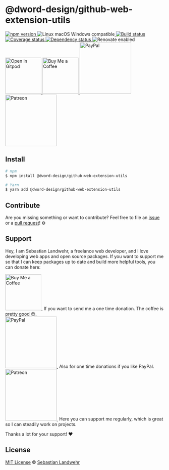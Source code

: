<!-- TITLE/ -->
# @dword-design/github-web-extension-utils
<!-- /TITLE -->

<!-- BADGES/ -->
<p>
    <a href="https://npmjs.org/package/@dword-design/github-web-extension-utils">
      <img
        src="https://img.shields.io/npm/v/@dword-design/github-web-extension-utils.svg"
        alt="npm version"
      >
    </a><img src="https://img.shields.io/badge/os-linux%20%7C%C2%A0macos%20%7C%C2%A0windows-blue" alt="Linux macOS Windows compatible"><a href="https://github.com/dword-design/github-web-extension-utils/actions">
      <img
        src="https://github.com/dword-design/github-web-extension-utils/workflows/build/badge.svg"
        alt="Build status"
      >
    </a><a href="https://codecov.io/gh/dword-design/github-web-extension-utils">
      <img
        src="https://codecov.io/gh/dword-design/github-web-extension-utils/branch/master/graph/badge.svg"
        alt="Coverage status"
      >
    </a><a href="https://david-dm.org/dword-design/github-web-extension-utils">
      <img src="https://img.shields.io/david/dword-design/github-web-extension-utils" alt="Dependency status">
    </a><img src="https://img.shields.io/badge/renovate-enabled-brightgreen" alt="Renovate enabled"><br/><a href="https://gitpod.io/#https://github.com/dword-design/github-web-extension-utils">
      <img
        src="https://gitpod.io/button/open-in-gitpod.svg"
        alt="Open in Gitpod"
        width="114"
      >
    </a><a href="https://www.buymeacoffee.com/dword">
      <img
        src="https://www.buymeacoffee.com/assets/img/guidelines/download-assets-sm-2.svg"
        alt="Buy Me a Coffee"
        width="114"
      >
    </a><a href="https://paypal.me/SebastianLandwehr">
      <img
        src="https://sebastianlandwehr.com/images/paypal.svg"
        alt="PayPal"
        width="163"
      >
    </a><a href="https://www.patreon.com/dworddesign">
      <img
        src="https://sebastianlandwehr.com/images/patreon.svg"
        alt="Patreon"
        width="163"
      >
    </a>
</p>
<!-- /BADGES -->

<!-- DESCRIPTION/ -->

<!-- /DESCRIPTION -->

<!-- INSTALL/ -->
## Install

```bash
# npm
$ npm install @dword-design/github-web-extension-utils

# Yarn
$ yarn add @dword-design/github-web-extension-utils
```
<!-- /INSTALL -->

<!-- LICENSE/ -->
## Contribute

Are you missing something or want to contribute? Feel free to file an [issue](https://github.com/dword-design/github-web-extension-utils/issues) or a [pull request](https://github.com/dword-design/github-web-extension-utils/pulls)! ⚙️

## Support

Hey, I am Sebastian Landwehr, a freelance web developer, and I love developing web apps and open source packages. If you want to support me so that I can keep packages up to date and build more helpful tools, you can donate here:

<p>
  <a href="https://www.buymeacoffee.com/dword">
    <img
      src="https://www.buymeacoffee.com/assets/img/guidelines/download-assets-sm-2.svg"
      alt="Buy Me a Coffee"
      width="114"
    >
  </a>&nbsp;If you want to send me a one time donation. The coffee is pretty good 😊.<br/>
  <a href="https://paypal.me/SebastianLandwehr">
    <img
      src="https://sebastianlandwehr.com/images/paypal.svg"
      alt="PayPal"
      width="163"
    >
  </a>&nbsp;Also for one time donations if you like PayPal.<br/>
  <a href="https://www.patreon.com/dworddesign">
    <img
      src="https://sebastianlandwehr.com/images/patreon.svg"
      alt="Patreon"
      width="163"
    >
  </a>&nbsp;Here you can support me regularly, which is great so I can steadily work on projects.
</p>

Thanks a lot for your support! ❤️

## License

[MIT License](https://opensource.org/licenses/MIT) © [Sebastian Landwehr](https://sebastianlandwehr.com)
<!-- /LICENSE -->
